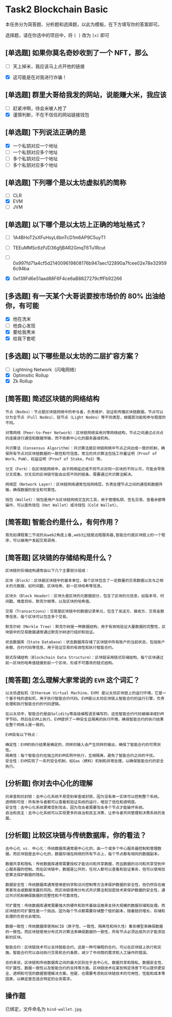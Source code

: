 # Task2 Blockchain Basic

本任务分为简答题、分析题和选择题，以此为模板，在下方填写你的答案即可。

选择题，请在你选中的项目中，将 `[ ]` 改为 `[x]` 即可



## [单选题] 如果你莫名奇妙收到了一个 NFT，那么

- [ ] 天上掉米，我应该马上点开他的链接
- [x] 这可能是在对我进行诈骗！



## [单选题] 群里大哥给我发的网站，说能赚大米，我应该

- [ ] 赶紧冲啊，待会米被人抢了
- [x] 谨慎判断，不在不信任的网站链接钱包

## [单选题] 下列说法正确的是

- [x] 一个私钥对应一个地址
- [ ] 一个私钥对应多个地址
- [ ] 多个私钥对应一个地址
- [ ] 多个私钥对应多个地址

 ## [单选题] 下列哪个是以太坊虚拟机的简称

- [ ] CLR
- [x] EVM
- [ ] JVM

## [单选题] 以下哪个是以太坊上正确的地址格式？

- [ ] 1A4BHoT2sXFuHsyL6bnTcD1m6AP9C5uyT1
- [ ] TEEuMMSc6zPJD36gfjBAR2GmqT6Tu1Rcut
- [ ] 0x997fd71a4cf5d214009619808176b947aec122890a7fcee02e78e329596c94ba
- [x] 0xf39Fd6e51aad88F6F4ce6aB8827279cffFb92266


## [多选题] 有一天某个大哥说要按市场价的 80% 出油给你，有可能

- [x] 他在洗米
- [ ] 他良心发现
- [x] 要给我黒米
- [x] 给我下套呢

## [多选题] 以下哪些是以太坊的二层扩容方案？

- [ ] Lightning Network（闪电网络）
- [x] Optimsitic Rollup
- [x] Zk Rollup

## [简答题] 简述区块链的网络结构

```
节点（Nodes）：节点是区块链网络中的参与者，负责维护、验证和传播区块链数据。节点可以分为全节点（Full Nodes）、轻节点（Light Nodes）等不同类型，根据其功能和参与程度的不同。

对等网络（Peer-to-Peer Network）：区块链网络采用对等网络结构，节点之间通过点对点的连接进行通信和数据传输，而不依赖中心化的服务器或机构。

共识算法（Consensus Algorithm）：共识算法是区块链网络中节点之间达成一致的机制，确保所有节点对区块链数据的一致性和可信度。常见的共识算法包括工作量证明（Proof of Work，PoW）、权益证明（Proof of Stake，PoS）等。

分叉（Fork）：在区块链网络中，由于网络延迟或不同节点对同一区块的不同认可，可能会导致分叉现象。分叉后的区块链可能会出现不同的链条，需要通过共识算法解决。

网络层（Network Layer）：区块链网络通常包括网络层，负责处理节点之间的通信和数据传输，确保数据的安全和可靠性。

钱包（Wallet）：钱包是用户与区块链网络交互的工具，用于管理私钥、签名交易、查看余额等操作，可以是热钱包（Hot Wallet）或冷钱包（Cold Wallet）。
```



## [简答题] 智能合约是什么，有何作用？

```
首先如课程第二节说的从web2角度上看,web3公链是远程服务器,智能合约是区块链上的一个程序，可以被用户发起交易调用.
```



## [简答题] 区块链的存储结构是什么？

```
区块链的存储结构通常由以下几个主要部分组成：

区块（Block）：区块是区块链中的基本单位，每个区块包含了一定数量的交易数据以及与之相关的元数据，如时间戳、区块哈希、前一区块哈希等信息。

区块头（Block Header）：区块头是区块的元数据部分，包含了区块的元信息，如版本号、时间戳、难度目标、默克尔根等，以及区块的哈希值。

交易（Transactions）：交易是区块链中的数据记录单元，包含了发送方、接收方、交易金额等信息，每个区块可以包含多个交易。

默克尔树（Merkle Tree）：默克尔树是一种数据结构，用于有效地验证大量数据的完整性，区块链中的交易数据通常通过默克尔树进行组织和验证。

状态数据库（State Database）：状态数据库存储了区块链中所有账户的当前状态，包括账户余额、合约代码等信息，用于验证交易的有效性和执行智能合约。

链式存储结构（Blockchain Data Structure）：区块链采用链式存储结构，每个区块通过前一区块的哈希值链接到前一个区块，形成不可篡改的链式结构。
```



## [简答题] 怎么理解大家常说的 `EVM` 这个词汇？

```
以太坊虚拟机（Ethereum Virtual Machine，EVM）是以太坊区块链上的运行环境，它是一个基于栈的虚拟机，用于执行智能合约代码。EVM是以太坊区块链上智能合约的运行引擎，负责处理和执行智能合约的代码逻辑。

在以太坊中，智能合约是由Solidity等高级编程语言编写的，这些智能合约代码被编译成EVM字节码，然后在EVM上执行。EVM提供了一种安全且隔离的执行环境，确保智能合约的执行结果在整个网络上是一致的。

EVM具有以下特点：

确定性：EVM的执行结果是确定的，同样的输入会产生同样的输出，确保了智能合约的可预测性。
隔离性：每个智能合约在独立的EVM实例中执行，互相隔离，避免了智能合约之间的干扰。
安全性：EVM实现了一系列安全机制，如Gas（燃料）机制和异常处理，以确保智能合约的安全执行。

```



## [分析题] 你对去中心化的理解

```
抗审查和抗封锁：去中心化系统不易受到审查或封锁，因为没有单一实体可以控制整个系统。
透明和可信：所有参与者都可以查看和验证系统的运行，增加了信任和透明度。
安全性：去中心化系统更难受到攻击，因为攻击者需要攻击多个节点才能破坏系统。
自治和民主：去中心化系统可以实现更多的自治和民主决策，让参与者共同管理和决策系统的发展。
```



## [分析题] 比较区块链与传统数据库，你的看法？

```
去中心化 vs. 中心化：传统数据库通常是中心化的，由一个或多个中心服务器控制和管理数据。而区块链是去中心化的，数据存储在网络的所有节点上，每个节点都有相同的数据副本。

数据共享和隐私：传统数据库通常需要授权才能访问和共享数据，而且数据的访问和共享受到中心服务器的控制。而在区块链中，数据是公开的，任何人都可以查看和验证事务，但可以使用加密算法保护数据的隐私。

数据安全性：传统数据库通常使用密码学和访问控制等方法来保护数据的安全性，但仍然存在被黑客攻击或数据泄露的风险。而区块链使用分布式共识算法和加密技术来保护数据的安全性，通过共识机制确保数据的完整性和不可篡改性。

可扩展性：传统数据库通常需要强大的硬件和软件基础设施来支持大规模的数据存储和处理。而区块链的可扩展性是一个挑战，因为每个节点都需要存储整个链的副本，随着链的增长，存储和处理的负担也会增加。

数据一致性：传统数据库使用ACID（原子性、一致性、隔离性和持久性）事务模型来确保数据的一致性。而区块链使用分布式共识算法来确保数据的一致性，所有节点必须达成共识才能添加新的区块。

智能合约：区块链技术可以支持智能合约，这是一种可编程的合约，可以在区块链上执行和实施。智能合约可以自动执行交易和合约条款，减少了中间商的需求和人工操作的错误。

总的来说，区块链和传统数据库之间的最大区别在于去中心化、数据共享和隐私、数据安全性、可扩展性、数据一致性以及智能合约的支持等方面。区块链技术在某些特定场景下可以提供更安全、透明和可信的数据管理解决方案。但是，也需要考虑到区块链技术的可用性、性能和成本等因素，以确定是否适合特定的业务需求。
```



## 操作题

已绑定，文件命名为 `bind-wallet.jpg`.